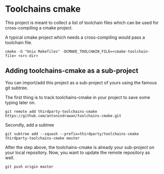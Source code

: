 Toolchains cmake
===============
This project is meant to collect a list of toolchain files which can be used for cross-compiling a cmake project.

A typical cmake project which needs a cross-compiling would pass a toolchain file.

    cmake -G "Unix Makefiles" -DCMAKE_TOOLCHAIN_FILE=<cmake-toolchain-file> <src-dir>
    
## Adding toolchains-cmake as a sub-project ##
You can import/add this project as a sub-project of yours using the famous git subtree.

The first thing is to track toolchains-cmake in your project to save some typing later on.

    git remote add thirdparty-toolchains-cmake https://github.com/antonindrawan/toolchains-cmake.git
   
Secondly, add a subtree

    git subtree add --squash --prefix=thirdparty/toolchains-cmake thirdparty-toolchains-cmake master

After the step above, the toolchains-cmake is already your sub-project on your local repository. Now, you want to update the remote repository as well.

    git push origin master
